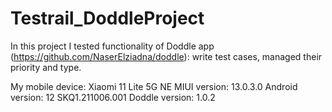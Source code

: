 # Testrail_DoddleProject
In this project I tested functionality of Doddle app (https://github.com/NaserElziadna/doddle): write test cases, managed their priority and type.

My mobile device: Xiaomi 11 Lite 5G NE
MIUI version: 13.0.3.0
Android version: 12 SKQ1.211006.001
Doddle version: 1.0.2
